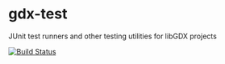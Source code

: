 # gdx-test
JUnit test runners and other testing utilities for libGDX projects

[![Build Status](https://travis-ci.org/anonl/gdx-test.svg?branch=master)](https://travis-ci.org/anonl/gdx-test)


